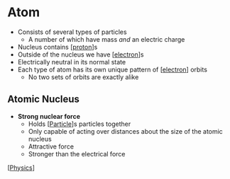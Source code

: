 # Atom

- Consists of several types of particles
  - A number of which have mass _and_ an electric charge
- Nucleus contains [[proton]]s
- Outside of the nucleus we have [[electron]]s
- Electrically neutral in its normal state
- Each type of atom has its own unique pattern of [[electron]] orbits
  - No two sets of orbits are exactly alike

## Atomic Nucleus

- **Strong nuclear force**
  - Holds [[Particle]]s particles together
  - Only capable of acting over distances about the size of the atomic nucleus
  - Attractive force
  - Stronger than the electrical force

[[Physics]]

[//begin]: # "Autogenerated link references for markdown compatibility"
[proton]: proton "Proton"
[electron]: electron "Electron"
[particle]: particle "Particle"
[physics]: physics "Physics"
[//end]: # "Autogenerated link references"